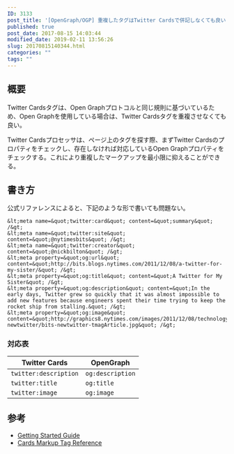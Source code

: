 ```yaml
---
ID: 3133
post_title: '[OpenGraph/OGP] 重複したタグはTwitter Cardsで併記しなくても良い'
published: true
post_date: 2017-08-15 14:03:44
modified_date: 2019-02-11 13:56:26
slug: 20170815140344.html
categories: ""
tags: ""
---
```

## 概要

Twitter Cardsタグは、Open Graphプロトコルと同じ規則に基づいているため、Open Graphを使用している場合は、Twitter Cardsタグを重複させなくても良い。

Twitter Cardsプロセッサは、ページ上のタグを探す際、まずTwitter Cardsのプロパティをチェックし、存在しなければ対応しているOpen Graphプロパティをチェックする。これにより重複したマークアップを最小限に抑えることができる。

<!--more-->

## 書き方

公式リファレンスによると、下記のような形で書いても問題ない。

```language-html
&lt;meta name=&quot;twitter:card&quot; content=&quot;summary&quot; /&gt;
&lt;meta name=&quot;twitter:site&quot; content=&quot;@nytimesbits&quot; /&gt;
&lt;meta name=&quot;twitter:creator&quot; content=&quot;@nickbilton&quot; /&gt;
&lt;meta property=&quot;og:url&quot; content=&quot;http://bits.blogs.nytimes.com/2011/12/08/a-twitter-for-my-sister/&quot; /&gt;
&lt;meta property=&quot;og:title&quot; content=&quot;A Twitter for My Sister&quot; /&gt;
&lt;meta property=&quot;og:description&quot; content=&quot;In the early days, Twitter grew so quickly that it was almost impossible to add new features because engineers spent their time trying to keep the rocket ship from stalling.&quot; /&gt;
&lt;meta property=&quot;og:image&quot; content=&quot;http://graphics8.nytimes.com/images/2011/12/08/technology/bits-newtwitter/bits-newtwitter-tmagArticle.jpg&quot; /&gt;
```

### 対応表

| Twitter Cards | OpenGraph |
| --- | --- |
| `twitter:description` | `og:description` |
| `twitter:title` | `og:title` |
| `twitter:image` | `og:image` |

## 参考

* [Getting Started Guide](https://dev.twitter.com/cards/getting-started#opengraph)
* [Cards Markup Tag Reference](https://dev.twitter.com/cards/markup.html)